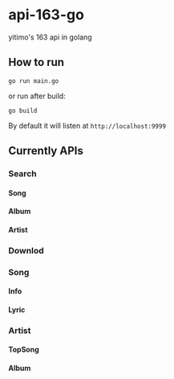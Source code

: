 # api-163-go
yitimo's 163 api in golang
## How to run
```
go run main.go
```
or run after build:
```
go build
```

By default it will listen at ``http://localhost:9999``

## Currently APIs
### Search

#### Song

#### Album

#### Artist

### Downlod


### Song
#### Info

#### Lyric

### Artist
#### TopSong

#### Album

